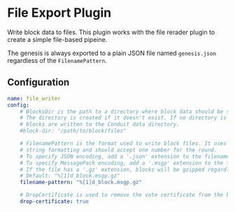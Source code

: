 # File Export Plugin

Write block data to files. This plugin works with the file rerader plugin to create a simple file-based pipeine.

The genesis is always exported to a plain JSON file named `genesis.json` regardless of the `FilenamePattern`.

## Configuration

```yml @sample.yaml
name: file_writer
config:
    # BlocksDir is the path to a directory where block data should be stored.
    # The directory is created if it doesn't exist. If no directory is provided
    # blocks are written to the Conduit data directory.
    #block-dir: "/path/to/block/files"

    # FilenamePattern is the format used to write block files. It uses go
    # string formatting and should accept one number for the round.
    # To specify JSON encoding, add a '.json' extension to the filename.
    # To specify MessagePack encoding, add a '.msgp' extension to the filename.
    # If the file has a '.gz' extension, blocks will be gzipped regardless of encoding.
    # Default: "%[1]d_block.msgp.gz"
    filename-pattern: "%[1]d_block.msgp.gz"

    # DropCertificate is used to remove the vote certificate from the block data before writing files.
    drop-certificate: true
```
